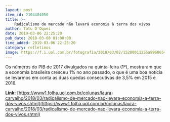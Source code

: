```yaml
---
layout: post
item_id: 2104484050
title: >-
    Radicalismo de mercado não levará economia à terra dos vivos
author: Tatu D'Oquei
date: 2019-03-06 22:25:20
pub_date: 2018-03-08 01:00:00
time_added: 2019-03-06 22:25:20
category: refletimos
image: https://f.i.uol.com.br/fotografia/2018/03/02/15200011255a9960654f0e3_1520001125_3x2_rt.jpg
---
```


Os números do PIB de 2017 divulgados na quinta-feira (1º), mostraram que a economia brasileira cresceu 1% no ano passado, o que é uma boa notícia se levarmos em conta as duas quedas consecutivas de 3,5% em 2015 e 2016.

**Link:** [https://www1.folha.uol.com.br/colunas/laura-carvalho/2018/03/radicalismo-de-mercado-nao-levara-economia-a-terra-dos-vivos.shtml](https://www1.folha.uol.com.br/colunas/laura-carvalho/2018/03/radicalismo-de-mercado-nao-levara-economia-a-terra-dos-vivos.shtml)

